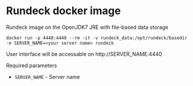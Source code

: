 Rundeck docker image
=======

Rundeck image on the OpenJDK7 JRE with file-based data storage

    docker run -p 4440:4440 --rm -it -v rundeck_data:/opt/rundeck/basedir -e SERVER_NAME=<your server name> rundeck

User interface will be accessable on http://SERVER_NAME:4440


Required parameters
  - `SERVER_NAME` - Server name
